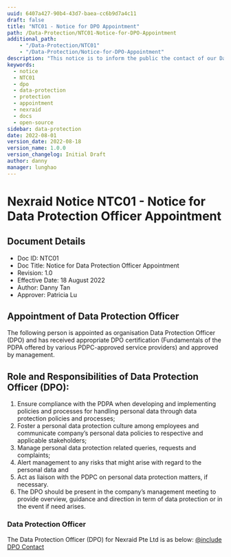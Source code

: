 ```yaml
---
uuid: 6407a427-90b4-43d7-baea-cc6b9d7a4c11
draft: false
title: "NTC01 - Notice for DPO Appointment"
path: /Data-Protection/NTC01-Notice-for-DPO-Appointment
additional_path:
    - "/Data-Protection/NTC01"
    - "/Data-Protection/Notice-for-DPO-Appointment"
description: "This notice is to inform the public the contact of our Data Protection Officer."
keywords: 
  - notice
  - NTC01
  - dpo
  - data-protection
  - protection
  - appointment
  - nexraid
  - docs
  - open-source
sidebar: data-protection
date: 2022-08-01
version_date: 2022-08-18
version_name: 1.0.0
version_changelog: Initial Draft
author: danny
manager: lunghao
---
```


# Nexraid Notice NTC01 - Notice for Data Protection Officer Appointment

## Document Details
* Doc ID: NTC01
* Doc Title: Notice for Data Protection Officer Appointment
* Revision: 1.0
* Effective Date: 18 August 2022
* Author: Danny Tan
* Approver: Patricia Lu


## Appointment of Data Protection Officer
The following person is appointed as organisation Data Protection Officer (DPO) and has received appropriate DPO certification (Fundamentals of the PDPA offered by various PDPC-approved service providers) and approved by management.

## Role and Responsibilities of Data Protection Officer (DPO):
1. Ensure compliance with the PDPA when developing and implementing policies and processes for handling personal data through data protection policies and processes;
2. Foster a personal data protection culture among employees and communicate company’s personal data policies to respective and applicable stakeholders;
3. Manage personal data protection related queries, requests and complaints;
4. Alert management to any risks that might arise with regard to the personal data and
5. Act as liaison with the PDPC on personal data protection matters, if necessary.
6. The DPO should be present in the company’s management meeting to provide overview, guidance and direction in term of data protection or in the event if need arises. 

### Data Protection Officer
The Data Protection Officer (DPO) for Nexraid Pte Ltd is as below: 
[@include DPO Contact](DPO-Contact.md)